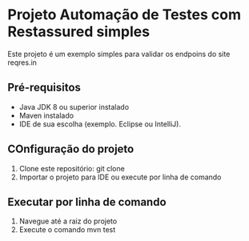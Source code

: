 # Projeto Automação de Testes com Restassured simples

Este projeto é um exemplo simples  para validar os endpoins do site reqres.in 

## Pré-requisitos

- Java JDK 8 ou superior instalado
- Maven instalado
- IDE de sua escolha (exemplo. Eclipse ou IntelliJ).

##  COnfiguração do projeto

1. Clone este repositório: git clone <url>
2. Importar o projeto para IDE ou execute por linha de comando

## Executar por linha de comando

1. Navegue até a raiz do projeto
2. Execute o  comando  mvn test
